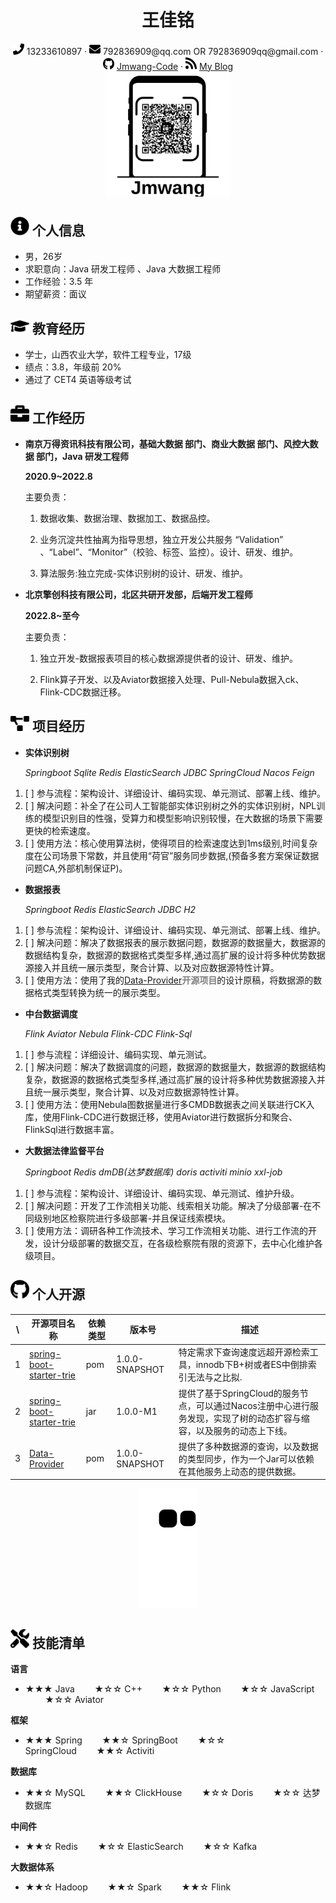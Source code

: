 <center>
  <div class="container">
    <div class="info"><center>
      <h1>王佳铭</h1>
      <div class="contact-info">
        <span>
          <img src="https://raw.githubusercontent.com/Jmwang-Code/Jmwang-Code/main/assets/icon/phone-solid.svg" width="18px">
          13233610897
        </span>
        ·
        <span>
          <img src="https://raw.githubusercontent.com/Jmwang-Code/Jmwang-Code/main/assets/icon/envelope-solid.svg" width="18px">
          792836909@qq.com OR 792836909qq@gmail.com
        </span>
        ·
        <span>
          <img src="https://raw.githubusercontent.com/Jmwang-Code/Jmwang-Code/main/assets/icon/github-brands.svg" width="18px">
          <a href="https://github.com/Jmwang-Code">Jmwang-Code</a>
        </span>
        ·
        <span>
          <img src="https://raw.githubusercontent.com/Jmwang-Code/Jmwang-Code/main/assets/icon/rss-solid.svg" width="18px">
          <a href="https://blog.csdn.net/jj89929665?type=blog">My Blog</a>
        </span>
      </div></center>
    </div>
    <div class="qr-code">
      <img src="websiteplanet-qr.svg" width="200px">
    </div>
  </div>
</center>



## <img src="https://raw.githubusercontent.com/Jmwang-Code/Jmwang-Code/main/assets/icon/info-circle-solid.svg" width="30px"> 个人信息

- 男，26岁
- 求职意向：Java 研发工程师 、Java 大数据工程师
- 工作经验：3.5 年
- 期望薪资：面议

## <img src="https://raw.githubusercontent.com/Jmwang-Code/Jmwang-Code/main/assets/icon/graduation-cap-solid.svg" width="30px"> 教育经历

- 学士，山西农业大学，软件工程专业，17级
- 绩点：3.8，年级前 20%
- 通过了 CET4 英语等级考试

## <img src="https://raw.githubusercontent.com/Jmwang-Code/Jmwang-Code/main/assets/icon/briefcase-solid.svg" width="30px"> 工作经历

- **南京万得资讯科技有限公司，基础大数据 部门、商业大数据 部门、风控大数据 部门，Java 研发工程师**

  **2020.9~2022.8**

  主要负责：

  1. 数据收集、数据治理、数据加工、数据品控。

  2. 业务沉淀共性抽离为指导思想，独立开发公共服务 “Validation” 、“Label”、“Monitor”（校验、标签、监控）。设计、研发、维护。

  3. 算法服务:独立完成-实体识别树的设计、研发、维护。


- **北京擎创科技有限公司，北区共研开发部，后端开发工程师**

  **2022.8~至今**

  主要负责：

  1. 独立开发-数据报表项目的核心数据源提供者的设计、研发、维护。

  2. Flink算子开发、以及Aviator数据接入处理、Pull-Nebula数据入ck、Flink-CDC数据迁移。

## <img src="https://raw.githubusercontent.com/Jmwang-Code/Jmwang-Code/main/assets/icon/project-diagram-solid.svg" width="30px"> 项目经历

- **实体识别树**

  *Springboot Sqlite Redis ElasticSearch JDBC SpringCloud Nacos Feign*

1. [ ] 参与流程：架构设计、详细设计、编码实现、单元测试、部署上线、维护。
2. [ ] 解决问题：补全了在公司人工智能部实体识别树之外的实体识别树，NPL训练的模型识别目的性强，受算力和模型影响识别较慢，在大数据的场景下需要更快的检索速度。
3. [ ] 使用方法：核心使用算法树，使得项目的检索速度达到1ms级别,时间复杂度在公司场景下常数，并且使用“荷官”服务同步数据,(预备多套方案保证数据问题CA,外部机制保证P)。

- **数据报表**

  *Springboot Redis ElasticSearch JDBC H2*

1. [ ] 参与流程：架构设计、详细设计、编码实现、单元测试、部署上线、维护。
2. [ ] 解决问题：解决了数据报表的展示数据问题，数据源的数据量大，数据源的数据结构复杂，数据源的数据格式类型多样,通过高扩展的设计将多种优势数据源接入并且统一展示类型，聚合计算、以及对应数据源特性计算。
3. [ ] 使用方法：使用了我的<span style="color:grey;">[Data-Provider](https://github.com/Jmwang-Code/Data-Provider)**开源项目**</span>的设计原稿，将数据源的数据格式类型转换为统一的展示类型。

- **中台数据调度**

  *Flink Aviator Nebula Flink-CDC Flink-Sql*

1. [ ] 参与流程：详细设计、编码实现、单元测试。
2. [ ] 解决问题：解决了数据调度的问题，数据源的数据量大，数据源的数据结构复杂，数据源的数据格式类型多样,通过高扩展的设计将多种优势数据源接入并且统一展示类型，聚合计算、以及对应数据源特性计算。
3. [ ] 使用方法：使用Nebula图数据量进行多CMDB数据表之间关联进行CK入库，使用Flink-CDC进行数据迁移，使用Aviator进行数据拆分和聚合、FlinkSql进行数据丰富。

- **大数据法律监督平台**

  *Springboot Redis dmDB(达梦数据库) doris activiti minio xxl-job*

1. [ ] 参与流程：架构设计、详细设计、编码实现、单元测试、维护升级。
2. [ ] 解决问题：开发了工作流相关功能、线索相关功能。解决了分级部署-在不同级别地区检察院进行多级部署-并且保证线索模块。
3. [ ] 使用方法：调研各种工作流技术、学习工作流相关功能、进行工作流的开发，设计分级部署的数据交互，在各级检察院有限的资源下，去中心化维护各级项目。

## <img src="https://raw.githubusercontent.com/Jmwang-Code/Jmwang-Code/main/assets/icon/github-brands.svg" width="30px"> 个人开源

| \   | 开源项目名称                                                                             | 依赖类型 | 版本号            | 描述                                                            |
|-----|------------------------------------------------------------------------------------|------|----------------|-----------|
| 1   | [spring-boot-starter-trie](https://github.com/Jmwang-Code/spring-boot-starter-trie) | pom  | 1.0.0-SNAPSHOT | 特定需求下查询速度远超开源检索工具，innodb下B+树或者ES中倒排索引无法与之比拟.                       |
| 2   | [spring-boot-starter-trie](https://github.com/Jmwang-Code/spring-boot-trie-service) | jar  | 1.0.0-M1       | 提供了基于SpringCloud的服务节点，可以通过Nacos注册中心进行服务发现，实现了树的动态扩容与缩容，以及服务的动态上下线。 |
| 3   | [Data-Provider](https://github.com/Jmwang-Code/Data-Provider) | pom  | 1.0.0-SNAPSHOT | 提供了多种数据源的查询，以及数据的类型同步，作为一个Jar可以依赖在其他服务上动态的提供数据。               |

<center><img src="https://raw.githubusercontent.com/Jmwang-Code/Jmwang-Code/main/assets/github-contribution-grid-snake.svg" alt="snake"></center>



## <img src="https://raw.githubusercontent.com/Jmwang-Code/Jmwang-Code/main/assets/icon/tools-solid.svg" width="30px"> 技能清单

**语言**

- ★★★ Java&nbsp;&nbsp;&nbsp;&nbsp;&nbsp;&nbsp;&nbsp;&nbsp;★☆☆ C++&nbsp;&nbsp;&nbsp;&nbsp;&nbsp;&nbsp;&nbsp;&nbsp;★☆☆ Python&nbsp;&nbsp;&nbsp;&nbsp;&nbsp;&nbsp;&nbsp;&nbsp;★☆☆ JavaScript &nbsp;&nbsp;&nbsp;&nbsp;&nbsp;&nbsp;&nbsp;&nbsp;★☆☆ Aviator

**框架**

- ★★★ Spring&nbsp;&nbsp;&nbsp;&nbsp;&nbsp;&nbsp;&nbsp;&nbsp;★★☆ SpringBoot&nbsp;&nbsp;&nbsp;&nbsp;&nbsp;&nbsp;&nbsp;&nbsp;★☆☆ SpringCloud&nbsp;&nbsp;&nbsp;&nbsp;&nbsp;&nbsp;&nbsp;&nbsp;★★☆ Activiti

**数据库**

- ★★☆ MySQL&nbsp;&nbsp;&nbsp;&nbsp;&nbsp;&nbsp;&nbsp;&nbsp;★★☆ ClickHouse&nbsp;&nbsp;&nbsp;&nbsp;&nbsp;&nbsp;&nbsp;&nbsp;★☆☆ Doris&nbsp;&nbsp;&nbsp;&nbsp;&nbsp;&nbsp;&nbsp;&nbsp;★☆☆ 达梦数据库

**中间件**

- ★★☆ Redis&nbsp;&nbsp;&nbsp;&nbsp;&nbsp;&nbsp;&nbsp;&nbsp;★☆☆ ElasticSearch&nbsp;&nbsp;&nbsp;&nbsp;&nbsp;&nbsp;&nbsp;&nbsp;★☆☆ Kafka

**大数据体系**

- ★★☆ Hadoop&nbsp;&nbsp;&nbsp;&nbsp;&nbsp;&nbsp;&nbsp;&nbsp;★★☆ Spark&nbsp;&nbsp;&nbsp;&nbsp;&nbsp;&nbsp;&nbsp;&nbsp;★★☆ Flink